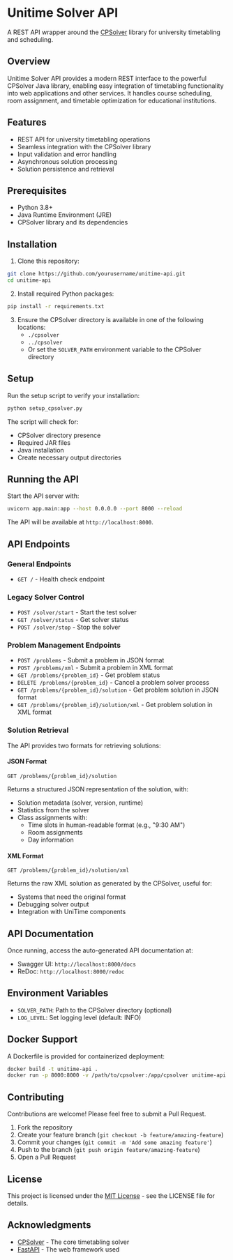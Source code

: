 # Unitime Solver API

A REST API wrapper around the [CPSolver](https://github.com/UniTime/cpsolver) library for university timetabling and scheduling.

## Overview

Unitime Solver API provides a modern REST interface to the powerful CPSolver Java library, enabling easy integration of timetabling functionality into web applications and other services. It handles course scheduling, room assignment, and timetable optimization for educational institutions.

## Features

- REST API for university timetabling operations
- Seamless integration with the CPSolver library
- Input validation and error handling
- Asynchronous solution processing
- Solution persistence and retrieval

## Prerequisites

- Python 3.8+
- Java Runtime Environment (JRE)
- CPSolver library and its dependencies

## Installation

1. Clone this repository:
```bash
git clone https://github.com/yourusername/unitime-api.git
cd unitime-api
```

2. Install required Python packages:
```bash
pip install -r requirements.txt
```

3. Ensure the CPSolver directory is available in one of the following locations:
   - `./cpsolver`
   - `../cpsolver`
   - Or set the `SOLVER_PATH` environment variable to the CPSolver directory

## Setup

Run the setup script to verify your installation:

```bash
python setup_cpsolver.py
```

The script will check for:
- CPSolver directory presence
- Required JAR files
- Java installation
- Create necessary output directories

## Running the API

Start the API server with:

```bash
uvicorn app.main:app --host 0.0.0.0 --port 8000 --reload
```

The API will be available at `http://localhost:8000`.

## API Endpoints

### General Endpoints
- `GET /` - Health check endpoint

### Legacy Solver Control
- `POST /solver/start` - Start the test solver
- `GET /solver/status` - Get solver status 
- `POST /solver/stop` - Stop the solver

### Problem Management Endpoints
- `POST /problems` - Submit a problem in JSON format
- `POST /problems/xml` - Submit a problem in XML format
- `GET /problems/{problem_id}` - Get problem status
- `DELETE /problems/{problem_id}` - Cancel a problem solver process
- `GET /problems/{problem_id}/solution` - Get problem solution in JSON format
- `GET /problems/{problem_id}/solution/xml` - Get problem solution in XML format

### Solution Retrieval

The API provides two formats for retrieving solutions:

#### JSON Format
```
GET /problems/{problem_id}/solution
```

Returns a structured JSON representation of the solution, with:
- Solution metadata (solver, version, runtime)
- Statistics from the solver
- Class assignments with:
  - Time slots in human-readable format (e.g., "9:30 AM")
  - Room assignments
  - Day information

#### XML Format
```
GET /problems/{problem_id}/solution/xml
```

Returns the raw XML solution as generated by the CPSolver, useful for:
- Systems that need the original format
- Debugging solver output
- Integration with UniTime components

## API Documentation

Once running, access the auto-generated API documentation at:
- Swagger UI: `http://localhost:8000/docs`
- ReDoc: `http://localhost:8000/redoc`

## Environment Variables

- `SOLVER_PATH`: Path to the CPSolver directory (optional)
- `LOG_LEVEL`: Set logging level (default: INFO)

## Docker Support

A Dockerfile is provided for containerized deployment:

```bash
docker build -t unitime-api .
docker run -p 8000:8000 -v /path/to/cpsolver:/app/cpsolver unitime-api
```

## Contributing

Contributions are welcome! Please feel free to submit a Pull Request.

1. Fork the repository
2. Create your feature branch (`git checkout -b feature/amazing-feature`)
3. Commit your changes (`git commit -m 'Add some amazing feature'`)
4. Push to the branch (`git push origin feature/amazing-feature`)
5. Open a Pull Request

## License

This project is licensed under the [MIT License](LICENSE) - see the LICENSE file for details.

## Acknowledgments

- [CPSolver](https://github.com/UniTime/cpsolver) - The core timetabling solver
- [FastAPI](https://fastapi.tiangolo.com/) - The web framework used 